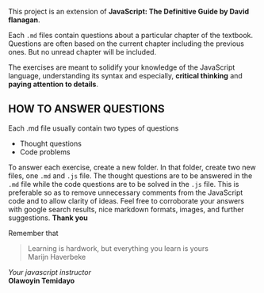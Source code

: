 This project is an extension of **JavaScript: The Definitive Guide by David flanagan**. 

Each `.md` files contain questions about a particular chapter of the textbook. Questions are often based on the current chapter including the previous ones. But no unread chapter will be included. 

The exercises are meant to solidify your knowledge of the JavaScript language, understanding its syntax and especially, **critical thinking** and **paying attention to details**. 

## HOW TO ANSWER QUESTIONS

Each .md file usually contain two types of questions
- Thought questions
- Code problems

To answer each exercise, create a new folder. In that folder, create two new files, one `.md` and `.js` file. The thought questions are to be answered in the `.md` file while the code questions are to be solved in the `.js` file. This is preferable so as to remove unnecessary comments from the JavaScript code and to allow clarity of ideas. Feel free to corroborate your answers with google search results, nice markdown formats, images, and further suggestions. **Thank you**

Remember that
> Learning is hardwork, but everything you learn is yours </br> Marijn Haverbeke

*Your javascript instructor*</br>
**Olawoyin Temidayo**
